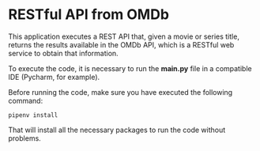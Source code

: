 # RESTful API from OMDb

This application executes a REST API that, given a movie or series title, returns the results available in the OMDb API, which is a RESTful web service to obtain that information.

To execute the code, it is necessary to run the **main.py** file in a compatible IDE (Pycharm, for example).

Before running the code, make sure you have executed the following command:

`pipenv install`

That will install all the necessary packages to run the code without problems.